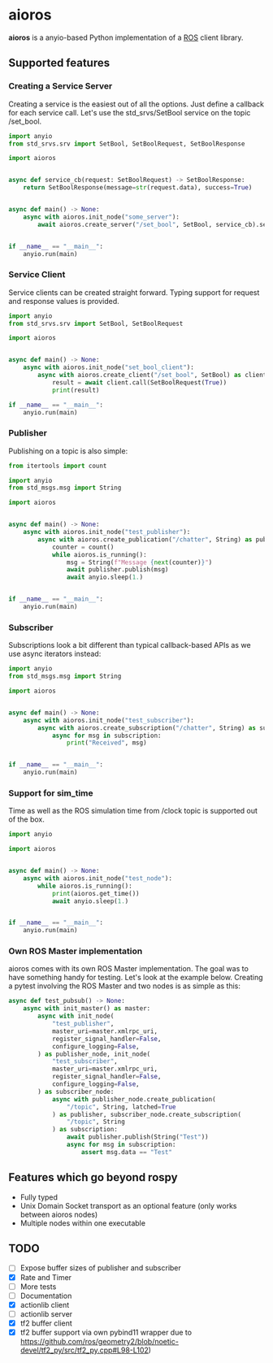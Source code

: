 # aioros
**aioros** is a anyio-based Python implementation of a [ROS](http://www.ros.org/) client library.

## Supported features

### Creating a Service Server

Creating a service is the easiest out of all the options. Just define a callback for each service call.
Let's use the std_srvs/SetBool service on the topic /set_bool.

```python
import anyio
from std_srvs.srv import SetBool, SetBoolRequest, SetBoolResponse

import aioros


async def service_cb(request: SetBoolRequest) -> SetBoolResponse:
    return SetBoolResponse(message=str(request.data), success=True)


async def main() -> None:
    async with aioros.init_node("some_server"):
        await aioros.create_server("/set_bool", SetBool, service_cb).serve()


if __name__ == "__main__":
    anyio.run(main)
```

### Service Client
Service clients can be created straight forward. Typing support for request and
response values is provided.

```python
import anyio
from std_srvs.srv import SetBool, SetBoolRequest

import aioros


async def main() -> None:
    async with aioros.init_node("set_bool_client"):
        async with aioros.create_client("/set_bool", SetBool) as client:
            result = await client.call(SetBoolRequest(True))
            print(result)

if __name__ == "__main__":
    anyio.run(main)
```

### Publisher
Publishing on a topic is also simple:
```python
from itertools import count

import anyio
from std_msgs.msg import String

import aioros


async def main() -> None:
    async with aioros.init_node("test_publisher"):
        async with aioros.create_publication("/chatter", String) as publisher:
            counter = count()
            while aioros.is_running():
                msg = String(f"Message {next(counter)}")
                await publisher.publish(msg)
                await anyio.sleep(1.)


if __name__ == "__main__":
    anyio.run(main)
```
### Subscriber
Subscriptions look a bit different than typical callback-based APIs as we use
async iterators instead:
```python
import anyio
from std_msgs.msg import String

import aioros


async def main() -> None:
    async with aioros.init_node("test_subscriber"):
        async with aioros.create_subscription("/chatter", String) as subscription:
            async for msg in subscription:
                print("Received", msg)


if __name__ == "__main__":
    anyio.run(main)
```
### Support for sim_time
Time as well as the ROS simulation time from /clock topic is supported out of the box.
```python
import anyio

import aioros


async def main() -> None:
    async with aioros.init_node("test_node"):
        while aioros.is_running():
            print(aioros.get_time())
            await anyio.sleep(1.)


if __name__ == "__main__":
    anyio.run(main)
```

### Own ROS Master implementation
aioros comes with its own ROS Master implementation. The goal was to have something
handy for testing. Let's look at the example below. Creating a pytest involving
the ROS Master and two nodes is as simple as this:

```python
async def test_pubsub() -> None:
    async with init_master() as master:
        async with init_node(
            "test_publisher",
            master_uri=master.xmlrpc_uri,
            register_signal_handler=False,
            configure_logging=False,
        ) as publisher_node, init_node(
            "test_subscriber",
            master_uri=master.xmlrpc_uri,
            register_signal_handler=False,
            configure_logging=False,
        ) as subscriber_node:
            async with publisher_node.create_publication(
                "/topic", String, latched=True
            ) as publisher, subscriber_node.create_subscription(
                "/topic", String
            ) as subscription:
                await publisher.publish(String("Test"))
                async for msg in subscription:
                    assert msg.data == "Test"
```

## Features which go beyond rospy
- Fully typed
- Unix Domain Socket transport as an optional feature (only works between aioros nodes)
- Multiple nodes within one executable

## TODO
- [ ] Expose buffer sizes of publisher and subscriber
- [X] Rate and Timer
- [ ] More tests
- [ ] Documentation
- [X] actionlib client
- [ ] actionlib server
- [X] tf2 buffer client
- [X] tf2 buffer support via own pybind11 wrapper due to https://github.com/ros/geometry2/blob/noetic-devel/tf2_py/src/tf2_py.cpp#L98-L102)
